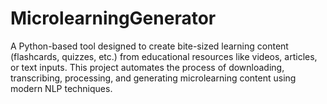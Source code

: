 # MicrolearningGenerator
A Python-based tool designed to create bite-sized learning content (flashcards, quizzes, etc.) from educational resources like videos, articles, or text inputs. This project automates the process of downloading, transcribing, processing, and generating microlearning content using modern NLP techniques.
